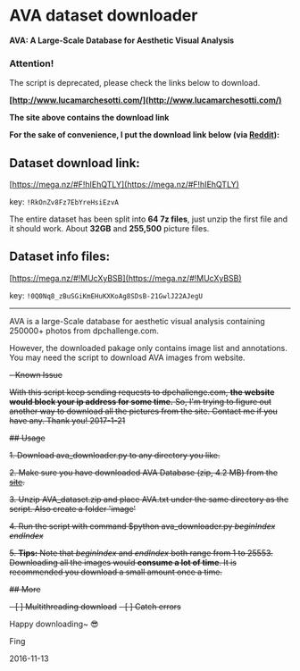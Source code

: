 # AVA dataset downloader

**AVA: A Large-Scale Database for Aesthetic Visual Analysis**


### Attention!

The script is deprecated, please check the links below to download.

**[http://www.lucamarchesotti.com/](http://www.lucamarchesotti.com/)**

**The site above contains the download link**

**For the sake of convenience, I put the download link below (via [Reddit](https://redd.it/5sa3ag)):**

## Dataset download link: 

[https://mega.nz/#F!hIEhQTLY](https://mega.nz/#F!hIEhQTLY) 
  
key: `!RkOnZv8Fz7EbYreHsiEzvA`
  
The entire dataset has been split into **64 7z files**, just unzip the first file and it should work. About **32GB** and **255,500** picture files.

## Dataset info files: 

[https://mega.nz/#!MUcXyBSB](https://mega.nz/#!MUcXyBSB) 

key: `!0Q0Nq8_zBuSGiKmEHuKXKoAg8SDsB-21GwlJ22AJegU`
  

---
AVA is a large-Scale database for aesthetic visual analysis containing 250000+ photos from dpchallenge.com.

However, the downloaded pakage only contains image list and annotations. You may need the script to download AVA images from website.

~~- Known Issue~~

~~With this script keep sending requests to dpchallenge.com, **the website would block your ip address for some time.**
So, I'm trying to figure out another way to download all the pictures from the site.
Contact me if you have any. Thank you!
2017-1-21~~

~~## Usage~~

~~1. Download ava_downloader.py to any directory you like.~~

~~2. Make sure you have downloaded AVA Database (zip, 4.2 MB) from the [site](http://www.lucamarchesotti.com/ava/download/start_download.html).~~

~~3. Unzip AVA_dataset.zip and place AVA.txt under the same directory as the script. Also create a folder 'image'~~

~~4. Run the script with command $python ava_downloader.py *beginIndex endIndex*~~

~~5. **Tips:** Note that *beginIndex* and *endIndex* both range from 1 to 25553. Downloading all the images would **consume a lot of time**. It is recommended you download a small amount once a time.~~

~~## More~~

~~- [ ] Multithreading download~~
~~- [ ] Catch errors~~

Happy downloading~ :sunglasses:

Fing

2016-11-13
